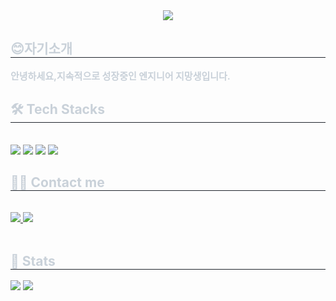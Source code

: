 <div align= "center">
    <img src="https://capsule-render.vercel.app/api?type=waving&color=gradient&height=180&text=Hello,%20Rodywody%20World&animation=fadeIn&fontColor=ffffff&fontSize=50" />
    </div>
    <div style="text-align: left;"> 
    <h2 style="border-bottom: 1px solid #21262d; color: #c9d1d9;"> 😊자기소개 </h2>  
    <div style="font-weight: 700; font-size: 15px; text-align: left; color: #c9d1d9;"> 안녕하세요,</li>지속적으로 성장중인 엔지니어 지망생입니다.</li> </div> 
    </div>
    <div style="text-align: left;">
    <h2 style="border-bottom: 1px solid #21262d; color: #c9d1d9;"> 🛠️ Tech Stacks </h2> <br> 
    <div style="margin: ; text-align: left;" "text-align: left;"> <img src="https://img.shields.io/badge/Linux-FCC624?style=for-the-badge&logo=Linux&logoColor=white">
          <img src="https://img.shields.io/badge/MySQL-4479A1?style=for-the-badge&logo=MySQL&logoColor=white">
          <img src="https://img.shields.io/badge/Notion-000000?style=for-the-badge&logo=Notion&logoColor=white">
          <img src="https://img.shields.io/badge/Apache Tomcat-F8DC75?style=for-the-badge&logo=Apache Tomcat&logoColor=white">
          </div>
    </div>
    <div style="text-align: left;">
    <h2 style="border-bottom: 1px solid #21262d; color: #c9d1d9;"> 🧑‍💻 Contact me </h2> <br> 
    <div style="text-align: left;"> <a href=https://marvelous-shake-8cf.notion.site/3d1e41d4ecb0495db796d717e5eabf67?pvs=4> <img src="https://img.shields.io/badge/Notion-000000?style=for-the-badge&logo=Notion&logoColor=white&link=https://marvelous-shake-8cf.notion.site/3d1e41d4ecb0495db796d717e5eabf67?pvs=4"> </a>
         <a href=mailto:hsb4631@gmail.com> <img src="https://img.shields.io/badge/Gmail-EA4335?style=for-the-badge&logo=Gmail&logoColor=white&link=mailto:hsb4631@gmail.com"> </a>
          </div>  <br> 
    <div style="text-align: left;">  </div> 
    </div>
    <div style="text-align: left;"> 
    <h2 style="border-bottom: 1px solid #21262d; color: #c9d1d9;"> 🏅 Stats </h2> <div style="text-align: left;"> <img src="https://github-readme-stats.vercel.app/api?username=Rodywody&bg_color=180,000000,&title_color=000000&text_color=000000"
        /> <img src="https://github-readme-stats.vercel.app/api/top-langs/?username=Rodywody&bg_color=180,000000,&title_color=000000&text_color=000000"
          /> </div> 
    </div>
